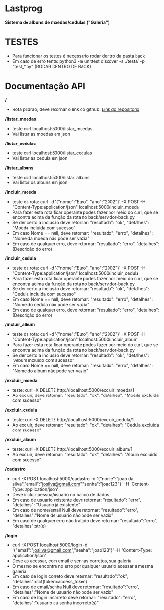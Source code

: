 # Lastprog
**Sistema de albuns de moedas/cedulas ("Galeria")**

# TESTES

- Para funcionar os testes é necessario rodar dentro da pasta back
- Em caso de erro tente: python3 -m unittest discover -s ./tests/ -p "test_*.py" (RODAR DENTRO DE BACK)

# Documentação API

**/**
- Rota padrão, deve retornar o link do github: [Link do repositorio](https://github.com/SamuelCandido/lastprog)

**/listar_moedas**
- teste curl localhost:5000/listar_moedas
- Vai listar as moedas em json

**/listar_cedulas**
- teste curl localhost:5000/listar_cedulas
- Vai listar as cedula em json

**/listar_albuns**
- teste curl localhost:5000/listar_albuns
- Vai listar os albuns em json

**/incluir_moeda**
- teste da rota: curl -d '{"nome":"Euro", "ano":"2002"}' -X POST -H "Content-Type:application/json" localhost:5000/incluir_moeda
- Para fazer esta rota ficar operante podes fazer por meio do curl, que se encontra acima da função da rota no back/servidor-back.py
- Se der certo a inclusão deve retornar: "resultado": "ok",  "detalhes": "Moeda incluida com sucesso"
- Em caso Nome == null, deve retornar: "resultado": "erro",  "detalhes": "Nome da moeda não pode ser vazia"
- Em caso de qualquer erro, deve retornar: "resultado": "erro",  "detalhes": (Descrição do erro)

**/incluir_cedula**
- teste da rota: curl -d '{"nome":"Euro", "ano":"2002"}' -X POST -H "Content-Type:application/json" localhost:5000/incluir_cedula
- Para fazer esta rota ficar operante podes fazer por meio do curl, que se encontra acima da função da rota no back/servidor-back.py
- Se der certo a inclusão deve retornar: "resultado": "ok",  "detalhes": "Cedula incluida com sucesso"
- Em caso Nome == null, deve retornar: "resultado": "erro",  "detalhes": "Nome do cedula não pode ser vazia"
- Em caso de qualquer erro, deve retornar: "resultado": "erro",  "detalhes": (Descrição do erro)

**/incluir_album**
- teste da rota: curl -d '{"nome":"Euro", "ano":"2002"}' -X POST -H "Content-Type:application/json" localhost:5000/incluir_album
- Para fazer esta rota ficar operante podes fazer por meio do curl, que se encontra acima da função da rota no back/servidor-back.py
- Se der certo a inclusão deve retornar: "resultado": "ok",  "detalhes": "Album incluido com sucesso"
- Em caso Nome == null, deve retornar: "resultado": "erro",  "detalhes": "Nome do album não pode ser vazio"

**/excluir_moeda**
- teste: curl -X DELETE http://localhost:5000/excluir_moeda/1
- Ao excluir, deve retornar: "resultado": "ok", "detalhes": "Moeda excluida com sucesso"

**/excluir_cedula**
- teste: curl -X DELETE http://localhost:5000/excluir_cedula/1
- Ao excluir, deve retornar: "resultado": "ok", "detalhes": "Cedula excluida com sucesso"

**/excluir_album**
- teste: curl -X DELETE http://localhost:5000/excluir_album/1
- Ao excluir, deve retornar: "resultado": "ok", "detalhes": "Album excluido com sucesso"

**/cadastro**
- curl -X POST localhost:5000/cadastro -d '{"nome":"joao da silva","email":"josilva@gmail.com","senha":"joao123"}' -H 'Content-Type: application/json'
- Deve incluir pessoa/usuario no banco de dados
- Em caso de usuario existente deve retornar: "resultado": "erro", "detalhes": "Usuario já existente"
- Em caso de nome/email Null deve retornar: "resultado":"erro", "detalhes":"Nome de usuario não pode ser vazio"
- Em caso de qualquer erro não tratado deve retornar: "resultado":"erro", "detalhes":str(e)

**/login**
- curl -X POST localhost:5000/login -d '{"email":"josilva@gmail.com","senha":"joao123"}' -H 'Content-Type: application/json'
- Deve ao acessar, com email e senhas corretos, sua galeria
- O mesmo se encontra no erro por qualquer usuario acessar a mesma galeria
- Em caso de login correto deve retornar: "resultado":"ok", "detalhes":dict(token=access_token)
- Em caso de email/senha Null deve retornar: "resultado":"erro", "detalhes":"Nome de usuario não pode ser vazio"
- Em caso de login incorreto deve retornar: "resultado": "erro", "detalhes":"usuario ou senha incorreto(s)"


